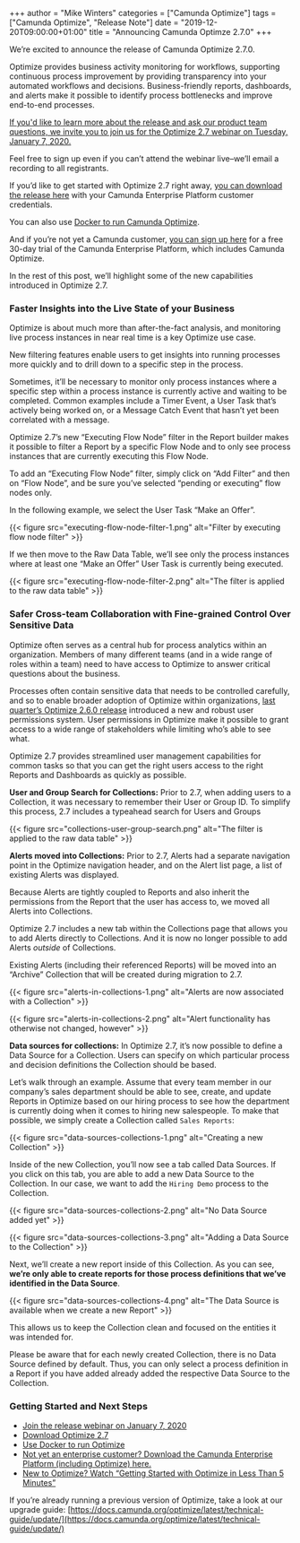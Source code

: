 +++
author = "Mike Winters"
categories = ["Camunda Optimize"]
tags = ["Camunda Optimize", "Release Note"]
date = "2019-12-20T09:00:00+01:00"
title = "Announcing Camunda Optimze 2.7.0"
+++

We’re excited to announce the release of Camunda Optimize 2.7.0. 

Optimize provides business activity monitoring for workflows, supporting continuous process improvement by providing transparency into your automated workflows and decisions. Business-friendly reports, dashboards, and alerts make it possible to identify process bottlenecks and improve end-to-end processes.

[If you'd like to learn more about the release and ask our product team questions, we invite you to join us for the Optimize 2.7 webinar on Tuesday, January 7, 2020.](https://camunda.com/learn/webinars/camunda-optimize-2-7-release-webinar-en/) 

Feel free to sign up even if you can’t attend the webinar live–we’ll email a recording to all registrants.  

If you’d like to get started with Optimize 2.7 right away, [you can download the release here](https://docs.camunda.org/enterprise/download/#camunda-optimize) with your Camunda Enterprise Platform customer credentials. 

You can also use [Docker to run Camunda Optimize](https://docs.camunda.org/optimize/latest/technical-guide/setup/installation/#production-docker-image-without-elasticsearch). 

And if you’re not yet a Camunda customer, [you can sign up here](https://camunda.com/download/enterprise/) for a free 30-day trial of the Camunda Enterprise Platform, which includes Camunda Optimize.

In the rest of this post, we’ll highlight some of the new capabilities introduced in Optimize 2.7.


### Faster Insights into the Live State of your Business

Optimize is about much more than after-the-fact analysis, and monitoring live process instances in near real time is a key Optimize use case. 

New filtering features enable users to get insights into running processes more quickly and to drill down to a specific step in the process. 

Sometimes, it’ll be necessary to monitor only process instances where a specific step within a  process instance is currently active and waiting to be completed. Common examples include a Timer Event, a User Task that’s actively being worked on, or a Message Catch Event that hasn’t yet been correlated with a message.

Optimize 2.7’s new “Executing Flow Node” filter in the Report builder makes it possible to filter a Report by a specific Flow Node and to only see process instances that are currently executing this Flow Node. 

To add an “Executing Flow Node” filter, simply click on “Add Filter” and then on “Flow Node”, and be sure you’ve selected “pending or executing” flow nodes only. 

In the following example, we select the User Task “Make an Offer”.

{{< figure src="executing-flow-node-filter-1.png" alt="Filter by executing flow node filter" >}}


If we then move to the Raw Data Table, we’ll see only the process instances where at least one “Make an Offer” User Task is currently being executed.

{{< figure src="executing-flow-node-filter-2.png" alt="The filter is applied to the raw data table" >}}


### Safer Cross-team Collaboration with Fine-grained Control Over Sensitive Data

Optimize often serves as a central hub for process analytics within an organization. Members of many different teams (and in a wide range of roles within a team) need to have access to Optimize to answer critical questions about the business. 

Processes often contain sensitive data that needs to be controlled carefully, and so to enable broader adoption of Optimize within organizations, [last quarter’s Optimize 2.6.0 release](https://blog.camunda.com/post/2019/10/camunda-optimize-26-released/) introduced a new and robust user permissions system. User permissions in Optimize make it possible to grant access to a wide range of stakeholders while limiting who’s able to see what. 

Optimize 2.7 provides streamlined user management capabilities for common tasks so that you can get the right users access to the right Reports and Dashboards as quickly as possible. 

**User and Group Search for Collections:** Prior to 2.7, when adding users to a Collection, it was necessary to remember their User or Group ID. To simplify this process, 2.7 includes a typeahead search for Users and Groups

{{< figure src="collections-user-group-search.png" alt="The filter is applied to the raw data table" >}}

**Alerts moved into Collections:** Prior to 2.7, Alerts had a separate navigation point in the Optimize navigation header, and on the Alert list page, a list of existing Alerts was displayed.

Because Alerts are tightly coupled to Reports and also inherit the permissions from the Report that the user has access to, we moved all Alerts into Collections.

Optimize 2.7 includes a new tab within the Collections page that allows you to add Alerts directly to Collections. And it is now no longer possible to add Alerts _outside_ of Collections.

Existing Alerts (including their referenced Reports) will be moved into an “Archive” Collection that will be created during migration to 2.7. 

{{< figure src="alerts-in-collections-1.png" alt="Alerts are now associated with a Collection" >}}

{{< figure src="alerts-in-collections-2.png" alt="Alert functionality has otherwise not changed, however" >}}

**Data sources for collections:** In Optimize 2.7, it’s now possible to define a Data Source for a Collection. Users can specify on which particular process and decision definitions the Collection should be based.

Let’s walk through an example. Assume that every team member in our company’s sales department should be able to see, create, and update Reports in Optimize based on our hiring process to see how the department is currently doing when it comes to hiring new salespeople. To make that possible, we simply create a Collection called `Sales Reports`:

{{< figure src="data-sources-collections-1.png" alt="Creating a new Collection" >}}

Inside of the new Collection, you’ll now see a tab called Data Sources. If you click on this tab, you are able to add a new Data Source to the Collection. In our case, we want to add the `Hiring Demo` process to the Collection.

{{< figure src="data-sources-collections-2.png" alt="No Data Source added yet" >}}

{{< figure src="data-sources-collections-3.png" alt="Adding a Data Source to the Collection" >}}

Next, we’ll create a new report inside of this Collection. As you can see, **we’re only able to create reports for those process definitions that we’ve identified in the Data Source**.

{{< figure src="data-sources-collections-4.png" alt="The Data Source is available when we create a new Report" >}}

This allows us to keep the Collection clean and focused on the entities it was intended for.

Please be aware that for each newly created Collection, there is no Data Source defined by default. Thus, you can only select a process definition in a Report if you have added already added the respective Data Source to the Collection.

### Getting Started and Next Steps

*   [Join the release webinar on January 7, 2020](https://camunda.com/learn/webinars/camunda-optimize-2-7-release-webinar-en/) <br>
*   [Download Optimize 2.7](https://docs.camunda.org/enterprise/download/#camunda-optimize) <br>
*   [Use Docker to run Optimize](https://docs.camunda.org/optimize/latest/technical-guide/setup/installation/#production-docker-image-without-elasticsearch)<br>
*   [Not yet an enterprise customer? Download the Camunda Enterprise Platform (including Optimize) here.](https://camunda.com/download/enterprise/)<br>
*   [New to Optimize? Watch “Getting Started with Optimize in Less Than 5 Minutes”](https://camunda.com/learn/videos/getting-started-optimize/)<br>

If you’re already running a previous version of Optimize, take a look at our upgrade guide: [https://docs.camunda.org/optimize/latest/technical-guide/update/](https://docs.camunda.org/optimize/latest/technical-guide/update/)